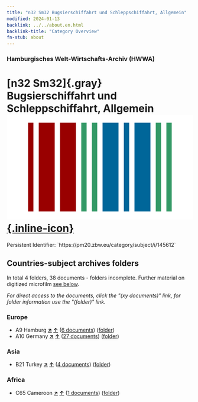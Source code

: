 ```yaml
---
title: "n32 Sm32 Bugsierschiffahrt und Schleppschiffahrt, Allgemein"
modified: 2024-01-13
backlink: ../../about.en.html
backlink-title: "Category Overview"
fn-stub: about
---
```


### Hamburgisches Welt-Wirtschafts-Archiv (HWWA)

# [n32 Sm32]{.gray}&#8201; Bugsierschiffahrt und Schleppschiffahrt, Allgemein &#160; [![Wikidata](/images/Wikidata-logo.svg "Wikidata"){.inline-icon}](http://www.wikidata.org/entity/Q104711195)

<div class="hint">Persistent Identifier: `https://pm20.zbw.eu/category/subject/i/145612`</div>







## Countries-subject archives folders







In total 4 folders, 38 documents - folders incomplete. Further material on digitized microfilm [see below](#filmsections).

_For direct access to the documents, click the "(xy documents)" link, for folder information use the "(folder)" link._



### Europe

- A9 Hamburg [**&nearr;**](../../../geo/i/140905/about.en.html "Hamburg (all folders)") [**&uarr;**](../../../geo/about.en.html#A9 "Country category system") (<a href="https://pm20.zbw.eu/iiifview/folder/sh/140905,145612" title="about: Hamburg : Bugsierschiffahrt und Schleppschiffahrt, Allgemein" target="_blank">6 documents</a>) ([folder](../../../../folder/sh/1409xx/140905/1456xx/145612/about.en.html))
- A10 Germany [**&nearr;**](../../../geo/i/126128/about.en.html "Germany (all folders)") [**&uarr;**](../../../geo/about.en.html#A10 "Country category system") (<a href="https://pm20.zbw.eu/iiifview/folder/sh/126128,145612" title="about: Germany : Bugsierschiffahrt und Schleppschiffahrt, Allgemein" target="_blank">27 documents</a>) ([folder](../../../../folder/sh/1261xx/126128/1456xx/145612/about.en.html))

### Asia

- B21 Turkey [**&nearr;**](../../../geo/i/141111/about.en.html "Turkey (all folders)") [**&uarr;**](../../../geo/about.en.html#B21 "Country category system") (<a href="https://pm20.zbw.eu/iiifview/folder/sh/141111,145612" title="about: Turkey : Bugsierschiffahrt und Schleppschiffahrt, Allgemein" target="_blank">4 documents</a>) ([folder](../../../../folder/sh/1411xx/141111/1456xx/145612/about.en.html))

### Africa

- C65 Cameroon [**&nearr;**](../../../geo/i/141410/about.en.html "Cameroon (all folders)") [**&uarr;**](../../../geo/about.en.html#C65 "Country category system") (<a href="https://pm20.zbw.eu/iiifview/folder/sh/141410,145612" title="about: Cameroon : Bugsierschiffahrt und Schleppschiffahrt, Allgemein" target="_blank">1 documents</a>) ([folder](../../../../folder/sh/1414xx/141410/1456xx/145612/about.en.html))



<a id="filmsections" />













